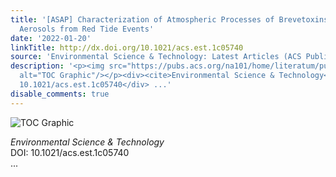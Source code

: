 ```yaml
---
title: '[ASAP] Characterization of Atmospheric Processes of Brevetoxins in Sea Spray
  Aerosols from Red Tide Events'
date: '2022-01-20'
linkTitle: http://dx.doi.org/10.1021/acs.est.1c05740
source: 'Environmental Science & Technology: Latest Articles (ACS Publications)'
description: '<p><img src="https://pubs.acs.org/na101/home/literatum/publisher/achs/journals/content/esthag/0/esthag.ahead-of-print/acs.est.1c05740/20220120/images/medium/es1c05740_0007.gif"
  alt="TOC Graphic"/></p><div><cite>Environmental Science & Technology</cite></div><div>DOI:
  10.1021/acs.est.1c05740</div> ...'
disable_comments: true
---
```

<p><img src="https://pubs.acs.org/na101/home/literatum/publisher/achs/journals/content/esthag/0/esthag.ahead-of-print/acs.est.1c05740/20220120/images/medium/es1c05740_0007.gif" alt="TOC Graphic"/></p><div><cite>Environmental Science & Technology</cite></div><div>DOI: 10.1021/acs.est.1c05740</div> ...